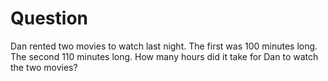 # Question

Dan rented two movies to watch last night.
The first was 100 minutes long. The second 110 minutes long.
How many hours did it take for Dan to watch the two movies?
